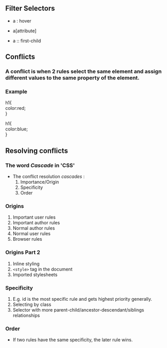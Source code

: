 ## Filter Selectors
- a : hover

- a[attribute]

- a :: first-child

## Conflicts
### A conflict is when 2 rules select the same element and assign different values to the same property of the element.

### Example
h1{<br>
    color:red;<br>
}

h1{<br>
    color:blue;<br>
}

## Resolving conflicts
### The word *Cascade* in 'CSS'
- The conflict resolution *cascades* :
    1. Importance/Origin
    2. Specificity
    3. Order

### Origins
1. Important user rules
2. Important author rules
3. Normal author rules
4. Normal user rules
5. Browser rules

### Origins Part 2 
1. Inline styling
2. `<style>` tag in the document
3. Imported stylesheets

### Specificity
1. E.g. id is the most specific rule and gets highest priority generally.
2. Selecting by class
3. Selector with more parent-child/ancestor-descendant/siblings relationships

### Order
- If two rules have the same specificity, the later rule wins.

